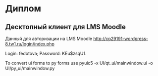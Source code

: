 # Диплом
## Десктопный клиент для LMS Moodle

Данный для авторизации на LMS Moodle
http://cp29191-wordpress-8.tw1.ru/login/index.php

Login: fedotova;
Password: 	KEu$zsqU1.

To convert ui forms to py forms use pyuic5 -x UI/qt_ui/mainwindow.ui -o UI/py_ui/mainwindow.py
